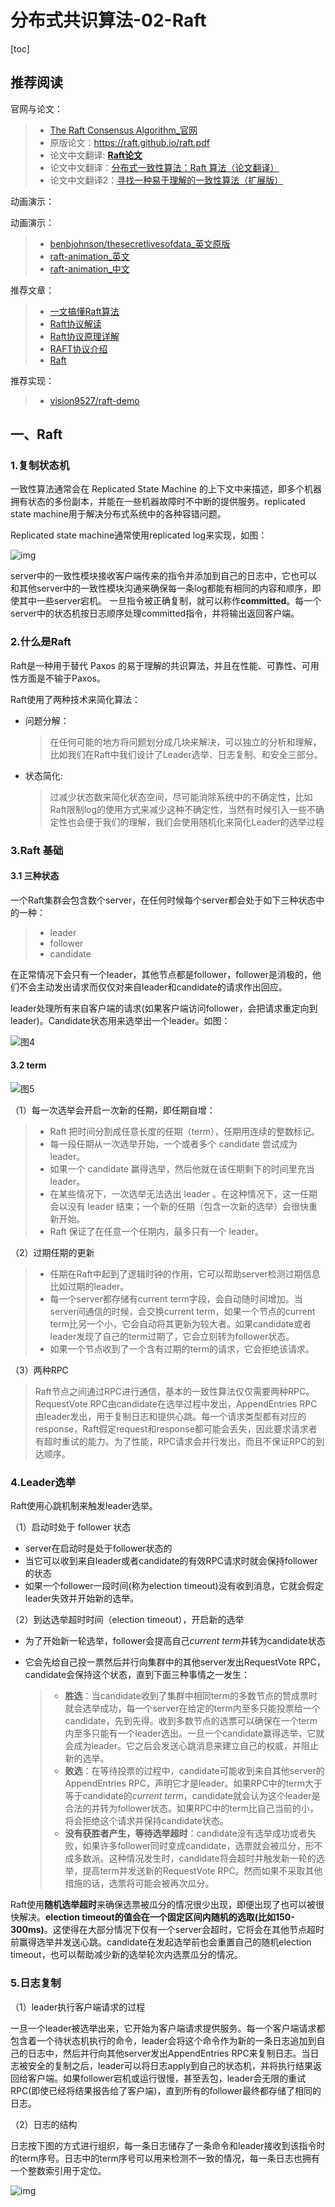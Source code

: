 # 分布式共识算法-02-Raft



[toc]



## 推荐阅读

官网与论文：

> - [The Raft Consensus Algorithm_官网](https://raft.github.io/)
> - 原版论文：https://raft.github.io/raft.pdf
> - 论文中文翻译: [**Raft论文**](https://docs.qq.com/doc/DY0VxSkVGWHFYSlZJ)
> - 论文中文翻译：[分布式一致性算法：Raft 算法（论文翻译）](https://www.cnblogs.com/linbingdong/p/6442673.html)
> - 论文中文翻译2：[寻找一种易于理解的一致性算法（扩展版）](https://github.com/maemual/raft-zh_cn/blob/master/raft-zh_cn.md)



动画演示：

动画演示：

> - [benbjohnson/thesecretlivesofdata_英文原版](https://github.com/benbjohnson/thesecretlivesofdata)
> - [raft-animation_英文](https://github.com/benbjohnson/thesecretlivesofdata)
> - [raft-animation_中文](https://github.com/klboke/raft-animation)



推荐文章：

> - [一文搞懂Raft算法](https://www.cnblogs.com/xybaby/p/10124083.html)
> - [Raft协议解读](https://zhuanlan.zhihu.com/p/191795038)
> - [Raft协议原理详解](https://zhuanlan.zhihu.com/p/91288179)
> - [RAFT协议介绍](http://huhansi.com/2020/04/14/SpringCloud/2020-04-14-003-RAFT%E5%8D%8F%E8%AE%AE%E4%BB%8B%E7%BB%8D/)
> - [Raft](https://fisco-bcos-documentation.readthedocs.io/zh_CN/latest/docs/design/consensus/raft.html)



推荐实现：

> - [vision9527/raft-demo](https://github.com/vision9527/raft-demo)



## 一、Raft

### 1.复制状态机

一致性算法通常会在 Replicated State Machine 的上下文中来描述，即多个机器拥有状态的多份副本，并能在一些机器故障时不中断的提供服务。replicated state machine用于解决分布式系统中的各种容错问题。

Replicated state machine通常使用replicated log来实现，如图：

![img](./images/Replicated-state-machine.png)

server中的一致性模块接收客户端传来的指令并添加到自己的日志中，它也可以和其他server中的一致性模块沟通来确保每一条log都能有相同的内容和顺序，即使其中一些server宕机。 一旦指令被正确复制，就可以称作**committed**。每一个server中的状态机按日志顺序处理committed指令，并将输出返回客户端。





### 2.什么是Raft

Raft是一种用于替代 Paxos 的易于理解的共识算法，并且在性能、可靠性、可用性方面是不输于Paxos。

Raft使用了两种技术来简化算法：

- 问题分解：

  > 在任何可能的地方将问题划分成几块来解决，可以独立的分析和理解，比如我们在Raft中我们设计了Leader选举、日志复制、和安全三部分。

- 状态简化:

  > 过减少状态数来简化状态空间，尽可能消除系统中的不确定性，比如Raft限制log的使用方式来减少这种不确定性，当然有时候引入一些不确定性也会便于我们的理解，我们会使用随机化来简化Leader的选举过程





### 3.Raft 基础

#### 3.1 三种状态

一个Raft集群会包含数个server，在任何时候每个server都会处于如下三种状态中的一种：

> - leader
> - follower
> - candidate

在正常情况下会只有一个leader，其他节点都是follower，follower是消极的，他们不会主动发出请求而仅仅对来自leader和candidate的请求作出回应。

leader处理所有来自客户端的请求(如果客户端访问follower，会把请求重定向到leader)。Candidate状态用来选举出一个leader。如图：

![图4](./images/server-states.png)







#### 3.2 term

![图5](./images/term.png)

（1）每一次选举会开启一次新的任期，即任期自增：

> - Raft 把时间分割成任意长度的任期（term），任期用连续的整数标记。
> - 每一段任期从一次选举开始，一个或者多个 candidate 尝试成为 leader。
> - 如果一个 candidate 赢得选举，然后他就在该任期剩下的时间里充当 leader。
> - 在某些情况下，一次选举无法选出 leader 。在这种情况下，这一任期会以没有 leader 结束；一个新的任期（包含一次新的选举）会很快重新开始。
> - Raft 保证了在任意一个任期内，最多只有一个 leader。



（2）过期任期的更新

> - 任期在Raft中起到了逻辑时钟的作用，它可以帮助server检测过期信息比如过期的leader。
> - 每一个server都存储有current term字段，会自动随时间增加。当server间通信的时候，会交换current term，如果一个节点的current term比另一个小，它会自动将其更新为较大者。如果candidate或者leader发现了自己的term过期了，它会立刻转为follower状态。
> - 如果一个节点收到了一个含有过期的term的请求，它会拒绝该请求。



（3）两种RPC

> Raft节点之间通过RPC进行通信，基本的一致性算法仅仅需要两种RPC。RequestVote RPC由candidate在选举过程中发出，AppendEntries RPC由leader发出，用于复制日志和提供心跳。每一个请求类型都有对应的response，Raft假定request和response都可能会丢失，因此要求请求者有超时重试的能力。为了性能，RPC请求会并行发出，而且不保证RPC的到达顺序。



### 4.Leader选举

Raft使用心跳机制来触发leader选举。

（1）启动时处于 follower 状态

- server在启动时是处于follower状态的
- 当它可以收到来自leader或者candidate的有效RPC请求时就会保持follower的状态
- 如果一个follower一段时间(称为election timeout)没有收到消息，它就会假定leader失效并开始新的选举。



（2）到达选举超时时间（election timeout），开启新的选举

- 为了开始新一轮选举，follower会提高自己*current term*并转为candidate状态

- 它会先给自己投一票然后并行向集群中的其他server发出RequestVote RPC，candidate会保持这个状态，直到下面三种事情之一发生：

  > - **胜选**：当candidate收到了集群中相同term的多数节点的赞成票时就会选举成功，每一个server在给定的term内至多只能投票给一个candidate，先到先得。收到多数节点的选票可以确保在一个term内至多只能有一个leader选出。一旦一个candidate赢得选举，它就会成为leader。它之后会发送心跳消息来建立自己的权威，并阻止新的选举。
  > - **败选**：在等待投票的过程中，candidate可能收到来自其他server的AppendEntries RPC，声明它才是leader。如果RPC中的term大于等于candidate的*current term*，candidate就会认为这个leader是合法的并转为follower状态。如果RPC中的term比自己当前的小，将会拒绝这个请求并保持candidate状态。
  > - **没有获胜者产生，等待选举超时**：candidate没有选举成功或者失败，如果许多follower同时变成candidate，选票就会被瓜分，形不成多数派。这种情况发生时，candidate将会超时并触发新一轮的选举，提高term并发送新的RequestVote RPC。然而如果不采取其他措施的话，选票将可能会被再次瓜分。



Raft使用**随机选举超时**来确保选票被瓜分的情况很少出现，即便出现了也可以被很快解决。**election timeout的值会在一个固定区间内随机的选取(比如150-300ms)**。这使得在大部分情况下仅有一个server会超时，它将会在其他节点超时前赢得选举并发送心跳。candidate在发起选举前也会重置自己的随机election timeout，也可以帮助减少新的选举轮次内选票瓜分的情况。



### 5.日志复制

（1）leader执行客户端请求的过程

一旦一个leader被选举出来，它开始为客户端请求提供服务。每一个客户端请求都包含着一个待状态机执行的命令，leader会将这个命令作为新的一条日志追加到自己的日志中，然后并行向其他server发出AppendEntries RPC来复制日志。当日志被安全的复制之后，leader可以将日志apply到自己的状态机，并将执行结果返回给客户端。如果follower宕机或运行很慢，甚至丢包，leader会无限的重试RPC(即使已经将结果报告给了客户端)，直到所有的follower最终都存储了相同的日志。



（2）日志的结构

日志按下图的方式进行组织，每一条日志储存了一条命令和leader接收到该指令时的term序号。日志中的term序号可以用来检测不一致的情况，每一条日志也拥有一个整数索引用于定位。



![img](./images/log_replication_1.png)









